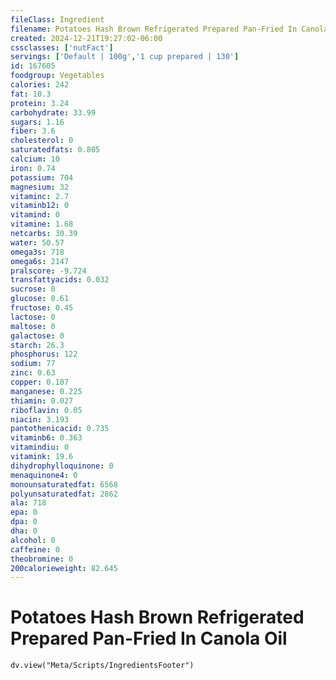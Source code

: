```yaml
---
fileClass: Ingredient
filename: Potatoes Hash Brown Refrigerated Prepared Pan-Fried In Canola Oil
created: 2024-12-21T19:27:02-06:00
cssclasses: ['nutFact']
servings: ['Default | 100g','1 cup prepared | 130']
id: 167605
foodgroup: Vegetables
calories: 242
fat: 10.3
protein: 3.24
carbohydrate: 33.99
sugars: 1.16
fiber: 3.6
cholesterol: 0
saturatedfats: 0.805
calcium: 10
iron: 0.74
potassium: 704
magnesium: 32
vitaminc: 2.7
vitaminb12: 0
vitamind: 0
vitamine: 1.68
netcarbs: 30.39
water: 50.57
omega3s: 718
omega6s: 2147
pralscore: -9.724
transfattyacids: 0.032
sucrose: 0
glucose: 0.61
fructose: 0.45
lactose: 0
maltose: 0
galactose: 0
starch: 26.3
phosphorus: 122
sodium: 77
zinc: 0.63
copper: 0.107
manganese: 0.225
thiamin: 0.027
riboflavin: 0.05
niacin: 3.193
pantothenicacid: 0.735
vitaminb6: 0.363
vitamindiu: 0
vitamink: 19.6
dihydrophylloquinone: 0
menaquinone4: 0
monounsaturatedfat: 6568
polyunsaturatedfat: 2862
ala: 718
epa: 0
dpa: 0
dha: 0
alcohol: 0
caffeine: 0
theobromine: 0
200calorieweight: 82.645
---
```


# Potatoes Hash Brown Refrigerated Prepared Pan-Fried In Canola Oil

```dataviewjs
dv.view("Meta/Scripts/IngredientsFooter")
```